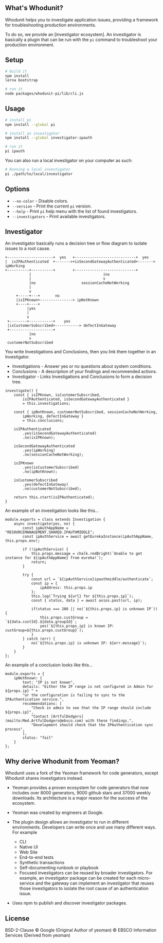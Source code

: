 ## What's Whodunit?

Whodunit helps you to investigate application issues, providing a framework for troubleshooting production environments.

To do so, we provide an [investigator ecosystem]. An investigator is basically a plugin that can be run with the `pi` command to troubleshoot your production environment.

## Setup

```sh
# build it
npm install
lerna bootstrap

# run it
node packages/whodunit-pi/lib/cli.js
```

## Usage

```sh
# install pi
npm install --global pi

# install an investigator
npm install --global investigator-ipauth

# run it
pi ipauth
```

You can also run a local investigator on your computer as such:

```sh
# Running a local investigator
pi ./path/to/local/investigator
```

## Options

- `--no-color` - Disable colors.
- `--version` - Print the current `pi` version.
- `--help` - Print `pi` help menu with the list of found investigators.
- `--investigators` - Print available investigators.

## Investigator

An investigator basically runs a decision tree or flow diagram to isolate issues to a root cause.

```None
+---------------------+  yes   +----------------------------+  yes
|  isIPAuthenticated  +------->+isSecondGatewayAuthenticated+-------> ipWorking
+----------+----------+        +----------------------------+
           |                                 |no
           |                                 v
           |no                     sessionCacheNotWorking
           |
           v
     +-----+---+       no
     |isIPKnown+---------------> ipNotKnown
     +----+----+
          |yes
          |
          v
 +--------+-----------+    yes
 |isCustomerSubscribed+-----------> defectInGateway
 +--------------------+
           |no
           v
 customerNotSubscribed
```

You write Investigations and Conclusions, then you link them together in an Investigator.

* Investigations - Answer yes or no questions about system conditions.
* Conclusions - A description of your findings and recommended actions.
* Investigator - Links Investigations and Conclusions to form a decision tree.

```
investigate() {
    const { isIPKnown, isCustomerSubscribed, 
        isIPAuthenticated, isSecondGatewayAuthenticated } 
        = this.investigations;
        
    const { ipNotKnown, customerNotSubscribed, sessionCacheNotWorking, 
        ipWorking, defectInGateway } 
        = this.conclusions;
    
    isIPAuthenticated
        .yes(isSecondGatewayAuthenticated)
        .no(isIPKnown);

    isSecondGatewayAuthenticated
        .yes(ipWorking)
        .no(sessionCacheNotWorking);

    isIPKnown
        .yes(isCustomerSubscribed)
        .no(ipNotKnown);

    isCustomerSubscribed
        .yes(defectInGateway)
        .no(customerNotSubscribed);

    return this.start(isIPAuthenticated);
}
```

An example of an investigation looks like this...
```
module.exports = class extends Investigation {
    async investigate(yes, no) {
        const ipAuthAppName = "RESOURCEMANAGEMENT.SHARED.IPAUTHMIDDLE";
        const ipAuthService = await getEurekaInstance(ipAuthAppName, this.props.env);

        if (!ipAuthService) {
            this.props.message = chalk.redBright(`Unable to get instance for ${ipAuthAppName} from eureka!`);
            return;
        }

        try {
            const url = `${ipAuthService}ipauthmiddle/authenticate`;
            const ip = {
                ipAddress: this.props.ip
            };
            this.log(`Trying ${url} for ${this.props.ip}`);
            const { status, data } = await axios.post(url, ip);

            if(status === 200 || no(`${this.props.ip} is unknown IP`)) {
                this.props.custGroup = `${data.custId}.${data.groupId}`;
                yes(`${this.props.ip} is known IP: custGroup=${this.props.custGroup}`);
            } 
        } catch (err) {
            no(`${this.props.ip} is unknown IP: ${err.message}`);
        }
    }
};
```

An example of a conclusion looks like this...
```
module.exports = {
    ipNotKnown: {
        text: "IP is not known",
        details: "Either the IP range is not configured in Admin for ${props.ip} " +
        "or the configuration is failing to sync to the IPAuthentication service.",
        recommendations: [
            "Check in admin to see that the IP range should include ${props.ip}",
            "Contact [ArtfulDodgers](mailto:Med.ArtfulDodgers@ebsco.com) with these findings.",
            "Development should check that the IPAuthentication sync process",
        ],
        status: "fail"
    }
};
```

## Why derive Whodunit from Yeoman?

Whodunit uses a fork of the Yeoman framework for code generators, except Whodunit shares investigators instead.

* Yeoman provides a proven ecosystem for code generators that now includes over 8000 generators, 9000 github stars and 37000 weekly downloads. Its architecture is a major reason for the success of the ecosystem.
* Yeoman was created by engineers at Google.
* The plugin design allows an investigator to run in different environments. Developers can write once and use many different ways. For example

    * CLI
    * Native UI
    * Web Site
    * End-to-end tests
    * Synthetic transactions
    * Self-documenting runbook or playbook
    * Focused investigators can be reused by broader investigators. For example, an investigator package can be created for each micro-service and the gateway can implement an investigator that reuses those investigators to isolate the root cause of an authentication issue.

* Uses npm to publish and discover investigator packages.

## License

BSD-2-Clause © Google (Original Author of yeoman) © EBSCO Information Services (Derived from yeoman)
